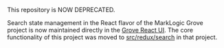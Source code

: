 This repository is NOW DEPRECATED.

Search state management in the React flavor of the MarkLogic Grove project is now maintained directly in the [Grove React UI](https://github.com/marklogic-community/grove-react-ui).  The core functionality of this project was moved to [src/redux/search](https://github.com/marklogic-community/grove-react-ui/tree/master/src/redux/search) in that project.